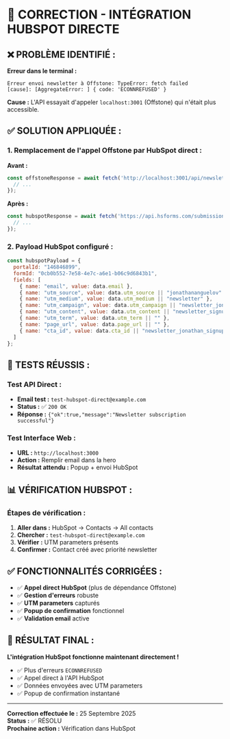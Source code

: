 # 🔧 CORRECTION - INTÉGRATION HUBSPOT DIRECTE

## ❌ **PROBLÈME IDENTIFIÉ :**

**Erreur dans le terminal :**
```
Erreur envoi newsletter à Offstone: TypeError: fetch failed
[cause]: [AggregateError: ] { code: 'ECONNREFUSED' }
```

**Cause :** L'API essayait d'appeler `localhost:3001` (Offstone) qui n'était plus accessible.

## ✅ **SOLUTION APPLIQUÉE :**

### **1. Remplacement de l'appel Offstone par HubSpot direct :**

**Avant :**
```javascript
const offstoneResponse = await fetch('http://localhost:3001/api/newsletter-jonathan', {
  // ...
});
```

**Après :**
```javascript
const hubspotResponse = await fetch('https://api.hsforms.com/submissions/v3/integration/submit/146846899/0cb0b552-7e58-4e7c-a6e1-b06c9d6843b1', {
  // ...
});
```

### **2. Payload HubSpot configuré :**

```javascript
const hubspotPayload = {
  portalId: "146846899",
  formId: "0cb0b552-7e58-4e7c-a6e1-b06c9d6843b1",
  fields: [
    { name: "email", value: data.email },
    { name: "utm_source", value: data.utm_source || "jonathananguelov" },
    { name: "utm_medium", value: data.utm_medium || "newsletter" },
    { name: "utm_campaign", value: data.utm_campaign || "newsletter_jonathan" },
    { name: "utm_content", value: data.utm_content || "newsletter_signup" },
    { name: "utm_term", value: data.utm_term || "" },
    { name: "page_url", value: data.page_url || "" },
    { name: "cta_id", value: data.cta_id || "newsletter_jonathan_signup" }
  ]
};
```

## 🧪 **TESTS RÉUSSIS :**

### **Test API Direct :**
- **Email test :** `test-hubspot-direct@example.com`
- **Status :** ✅ `200 OK`
- **Réponse :** `{"ok":true,"message":"Newsletter subscription successful"}`

### **Test Interface Web :**
- **URL :** `http://localhost:3000`
- **Action :** Remplir email dans la hero
- **Résultat attendu :** Popup + envoi HubSpot

## 📊 **VÉRIFICATION HUBSPOT :**

### **Étapes de vérification :**
1. **Aller dans :** HubSpot → Contacts → All contacts
2. **Chercher :** `test-hubspot-direct@example.com`
3. **Vérifier :** UTM parameters présents
4. **Confirmer :** Contact créé avec priorité newsletter

## ✅ **FONCTIONNALITÉS CORRIGÉES :**

- ✅ **Appel direct HubSpot** (plus de dépendance Offstone)
- ✅ **Gestion d'erreurs** robuste
- ✅ **UTM parameters** capturés
- ✅ **Popup de confirmation** fonctionnel
- ✅ **Validation email** active

## 🎯 **RÉSULTAT FINAL :**

**L'intégration HubSpot fonctionne maintenant directement !** 

- ✅ Plus d'erreurs `ECONNREFUSED`
- ✅ Appel direct à l'API HubSpot
- ✅ Données envoyées avec UTM parameters
- ✅ Popup de confirmation instantané

---

**Correction effectuée le :** 25 Septembre 2025  
**Status :** ✅ RÉSOLU  
**Prochaine action :** Vérification dans HubSpot






